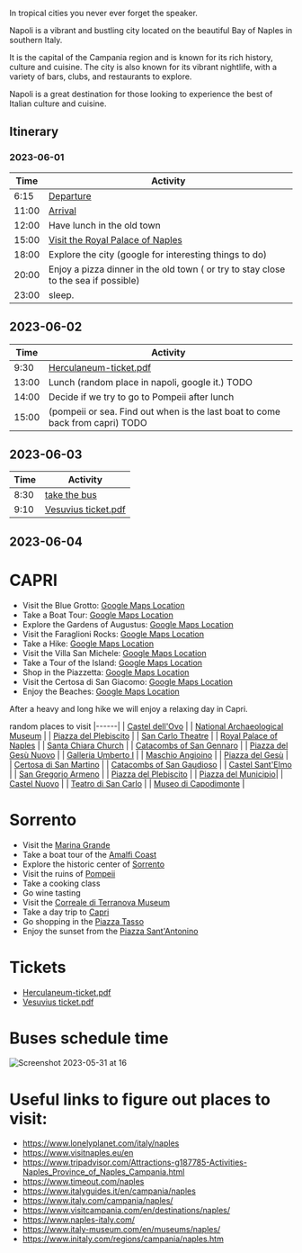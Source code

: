 In tropical cities you never ever forget the speaker.

Napoli is a vibrant and bustling city located on the beautiful Bay of Naples in southern Italy.

It is the capital of the Campania region and is known for its rich history, culture and cuisine.
The city is also known for its vibrant nightlife, with a variety of bars, clubs, and restaurants to explore.

Napoli is a great destination for those looking to experience the best of Italian culture and cuisine.

## Itinerary

### 2023-06-01

| Time | Activity |
| --- | --- |
| 6:15  | [Departure](https://github.com/falcucci/notes/files/11615748/C9FNYC.pdf)  |
| 11:00 | [Arrival](https://github.com/falcucci/notes/files/11615757/LJ5FUE.pdf)  |
| 12:00 | Have lunch in the old town |
| 15:00 | [Visit the Royal Palace of Naples](https://maps.apple.com/?address=Piazza%20del%20Plebiscito%201,%2080132%20Naples,%20Italy&auid=1115088372178881518&ll=40.836252,14.249549&lsp=9902&q=Royal%20Palace%20of%20Naples) |
| 18:00 | Explore the city (google for interesting things to do) |
| 20:00 | Enjoy a pizza dinner in the old town ( or try to stay close to the sea if possible) |
| 23:00 | sleep. |

## 2023-06-02

| Time | Activity |
| --- | --- |
| 9:30 | [Herculaneum-ticket.pdf](https://github.com/falcucci/notes/files/11614949/Herculaneum-ticket.pdf) |
| 13:00 | Lunch (random place in napoli, google it.) TODO |
| 14:00 | Decide if we try to go to Pompeii after lunch |
| 15:00 | (pompeii or sea. Find out when is the last boat to come back from capri) TODO |

## 2023-06-03

| Time | Activity |
| --- | --- |
| 8:30 | [take the bus](https://github.com/falcucci/notes/files/11615229/Timetable.Pompei.-.Vesuvio.pdf)  |
| 9:10 | [Vesuvius ticket.pdf](https://github.com/falcucci/notes/files/11614975/Vesuvius.ticket.pdf) |

## 2023-06-04

# CAPRI

- Visit the Blue Grotto: [Google Maps Location](https://goo.gl/maps/XF6X3XK6XG2X1zVF9)
- Take a Boat Tour: [Google Maps Location](https://goo.gl/maps/XF6X3XK6XG2X1zVF9)
- Explore the Gardens of Augustus: [Google Maps Location](https://goo.gl/maps/XF6X3XK6XG2X1zVF9)
- Visit the Faraglioni Rocks: [Google Maps Location](https://goo.gl/maps/XF6X3XK6XG2X1zVF9)
- Take a Hike: [Google Maps Location](https://goo.gl/maps/XF6X3XK6XG2X1zVF9)
- Visit the Villa San Michele: [Google Maps Location](https://goo.gl/maps/XF6X3XK6XG2X1zVF9)
- Take a Tour of the Island: [Google Maps Location](https://goo.gl/maps/XF6X3XK6XG2X1zVF9)
- Shop in the Piazzetta: [Google Maps Location](https://goo.gl/maps/XF6X3XK6XG2X1zVF9)
- Visit the Certosa di San Giacomo: [Google Maps Location](https://goo.gl/maps/XF6X3XK6XG2X1zVF9)
- Enjoy the Beaches: [Google Maps Location](https://goo.gl/maps/XF6X3XK6XG2X1zVF9)

After a heavy and long hike we will enjoy a relaxing day in Capri.

random places to visit
|------|
| [Castel dell'Ovo](https://en.wikipedia.org/wiki/Castel_dell%27Ovo)  |
| [National Archaeological Museum](https://en.wikipedia.org/wiki/National_Archaeological_Museum,_Naples)  |
| [Piazza del Plebiscito](https://en.wikipedia.org/wiki/Piazza_del_Plebiscito)  |
| [San Carlo Theatre](https://en.wikipedia.org/wiki/Teatro_di_San_Carlo)  |
| [Royal Palace of Naples](https://en.wikipedia.org/wiki/Royal_Palace_of_Naples)  |
| [Santa Chiara Church](https://en.wikipedia.org/wiki/Santa_Chiara,_Naples)  |
| [Catacombs of San Gennaro](https://en.wikipedia.org/wiki/Catacombs_of_San_Gennaro)  |
| [Piazza del Gesù Nuovo](https://en.wikipedia.org/wiki/Piazza_del_Ges%C3%B9_Nuovo)  |
| [Galleria Umberto I](https://en.wikipedia.org/wiki/Galleria_Umberto_I)  |
| [Maschio Angioino](https://en.wikipedia.org/wiki/Castel_Nuovo)  |
| [Piazza del Gesù](https://en.wikipedia.org/wiki/Piazza_del_Ges%C3%B9)  |
| [Certosa di San Martino](https://en.wikipedia.org/wiki/Certosa_di_San_Martino)  |
| [Catacombs of San Gaudioso](https://en.wikipedia.org/wiki/Catacombs_of_San_Gaudioso)  |
| [Castel Sant'Elmo](https://en.wikipedia.org/wiki/Castel_Sant%27Elmo)  |
| [San Gregorio Armeno](https://en.wikipedia.org/wiki/San_Gregorio_Armeno)  |
| [Piazza del Plebiscito](https://en.wikipedia.org/wiki/Piazza_del_Plebiscito)  |
| [Piazza del Municipio](https://en.wikipedia.org/wiki/Piazza_del_Municipio)|
| [Castel Nuovo](https://en.wikipedia.org/wiki/Castel_Nuovo) |
| [Teatro di San Carlo](https://en.wikipedia.org/wiki/Teatro_di_San_Carlo) |
| [Museo di Capodimonte](https://en.wikipedia.org/wiki/Museo_di_Capodimonte) |

# Sorrento

- Visit the [Marina Grande](https://en.wikipedia.org/wiki/Marina_Grande)
- Take a boat tour of the [Amalfi Coast](https://en.wikipedia.org/wiki/Amalfi_Coast)
- Explore the historic center of [Sorrento](https://en.wikipedia.org/wiki/Sorrento)
- Visit the ruins of [Pompeii](https://en.wikipedia.org/wiki/Pompeii)
- Take a cooking class
- Go wine tasting
- Visit the [Correale di Terranova Museum](https://en.wikipedia.org/wiki/Correale_di_Terranova_Museum)
- Take a day trip to [Capri](https://en.wikipedia.org/wiki/Capri)
- Go shopping in the [Piazza Tasso](https://en.wikipedia.org/wiki/Piazza_Tasso)
- Enjoy the sunset from the [Piazza Sant'Antonino](https://en.wikipedia.org/wiki/Piazza_Sant%27Antonino)

# Tickets

- [Herculaneum-ticket.pdf](https://github.com/falcucci/notes/files/11614949/Herculaneum-ticket.pdf)
- [Vesuvius ticket.pdf](https://github.com/falcucci/notes/files/11614975/Vesuvius.ticket.pdf)

# Buses schedule time
  
![Screenshot 2023-05-31 at 16](Screenshot%202023-05-31%20at%2016.30.23.png)


# Useful links to figure out places to visit:

- https://www.lonelyplanet.com/italy/naples
- https://www.visitnaples.eu/en
- https://www.tripadvisor.com/Attractions-g187785-Activities-Naples_Province_of_Naples_Campania.html
- https://www.timeout.com/naples
- https://www.italyguides.it/en/campania/naples
- https://www.italy.com/campania/naples/
- https://www.visitcampania.com/en/destinations/naples/
- https://www.naples-italy.com/
- https://www.italy-museum.com/en/museums/naples/
- https://www.initaly.com/regions/campania/naples.htm